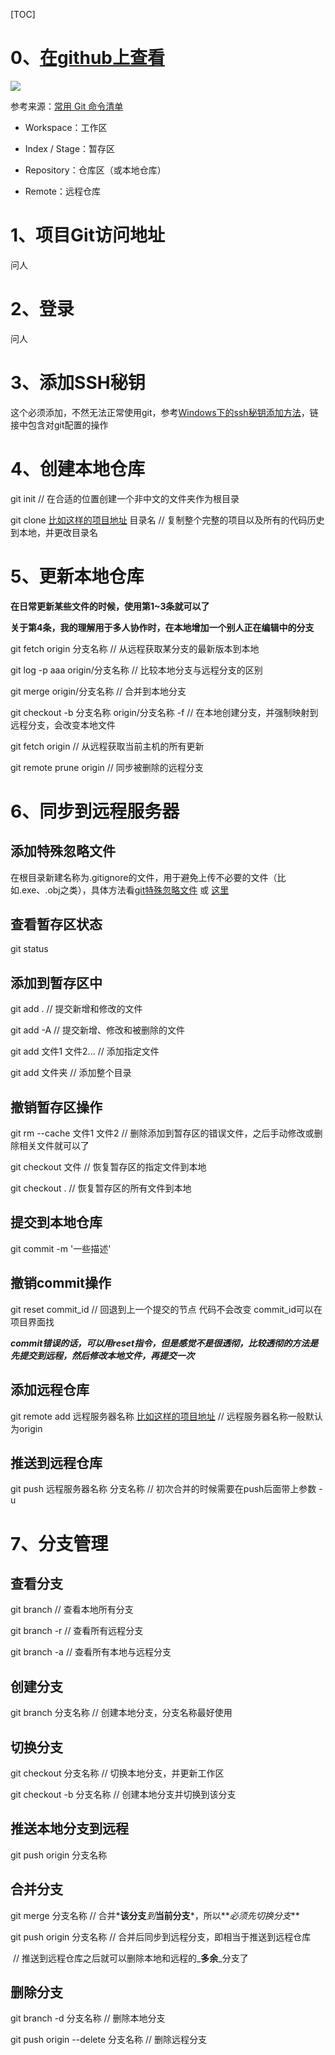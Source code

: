 [TOC]

# 0、[在github上查看](https://github.com/7723li/StdTest/blob/master/README.MD)

<img src = "http://www.ruanyifeng.com/blogimg/asset/2015/bg2015120901.png">

参考来源：[常用 Git 命令清单](http://www.ruanyifeng.com/blog/2015/12/git-cheat-sheet.html)

- Workspace：工作区

- Index / Stage：暂存区

- Repository：仓库区（或本地仓库）

- Remote：远程仓库

  

# 1、项目Git访问地址

问人



# 2、登录

问人



# 3、添加SSH秘钥

这个必须添加，不然无法正常使用git，参考[Windows下的ssh秘钥添加方法](https://blog.csdn.net/Suo_ivy/article/details/79940839)，链接中包含对git配置的操作



# 4、创建本地仓库

git init											   			 // 在合适的位置创建一个非中文的文件夹作为根目录

git clone [比如这样的项目地址]("https://github.com/7723li/-git-Windows.git") 目录名		// 复制整个完整的项目以及所有的代码历史到本地，并更改目录名



# 5、更新本地仓库

**在日常更新某些文件的时候，使用第1~3条就可以了**

**关于第4条，我的理解用于多人协作时，在本地增加一个别人正在编辑中的分支**

git fetch origin 分支名称										// 从远程获取某分支的最新版本到本地

git log -p aaa origin/分支名称								// 比较本地分支与远程分支的区别

git merge origin/分支名称									   // 合并到本地分支

git checkout -b 分支名称 origin/分支名称 -f		   // 在本地创建分支，并强制映射到远程分支，会改变本地文件

git fetch origin															// 从远程获取当前主机的所有更新

git remote prune origin // 同步被删除的远程分支



# 6、同步到远程服务器



## 添加特殊忽略文件

在根目录新建名称为.gitignore的文件，用于避免上传不必要的文件（比如.exe、.obj之类），具体方法看[git特殊忽略文件](https://www.liaoxuefeng.com/wiki/896043488029600/900004590234208)	或 [这里](https://github.com/7723li/-git-Windows/blob/dev/.gitignore)



## 查看暂存区状态

git status



## 添加到暂存区中

git add .										// 提交新增和修改的文件

git add -A								 	// 提交新增、修改和被删除的文件

git add 文件1 文件2...			 	// 添加指定文件

git add 文件夹						 	// 添加整个目录



## 撤销暂存区操作

git rm --cache 文件1 文件2		// 删除添加到暂存区的错误文件，之后手动修改或删除相关文件就可以了

git checkout 文件						// 恢复暂存区的指定文件到本地

git checkout .							   // 恢复暂存区的所有文件到本地



## 提交到本地仓库

git commit -m '一些描述'



## 撤销commit操作

git reset commit_id						// 回退到上一个提交的节点 代码不会改变 commit_id可以在项目界面找

**_commit错误的话，可以用reset指令，但是感觉不是很透彻，比较透彻的方法是先提交到远程，然后修改本地文件，再提交一次_**



## 添加远程仓库

git remote add 远程服务器名称 [比如这样的项目地址]("https://github.com/7723li/-git-Windows.git") 		// 远程服务器名称一般默认为origin



## 推送到远程仓库

git push 远程服务器名称 分支名称			// 初次合并的时候需要在push后面带上参数 -u																  

# 7、分支管理

## 查看分支

git branch 		// 查看本地所有分支

git branch -r 	// 查看所有远程分支

git branch -a 	// 查看所有本地与远程分支



## 创建分支

git branch 分支名称				 // 创建本地分支，分支名称最好使用



## 切换分支

git checkout 分支名称			  // 切换本地分支，并更新工作区

git checkout -b 分支名称		 // 创建本地分支并切换到该分支



## 推送本地分支到远程

git push origin 分支名称



## 合并分支

git merge 分支名称			 // 合并*__该分支__*到*__当前分支__*，所以**_必须先切换分支_**

git push origin 分支名称    // 合并后同步到远程分支，即相当于推送到远程仓库

​											  // 推送到远程仓库之后就可以删除本地和远程的_**多余**_分支了



## 删除分支

git branch -d 分支名称								// 删除本地分支

git push origin --delete 分支名称			   // 删除远程分支